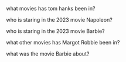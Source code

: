 what movies has tom hanks been in?


who is staring in the 2023 movie Napoleon?

who is staring in the 2023 movie Barbie?

what other movies has Margot Robbie been in?

what was the movie Barbie about?

